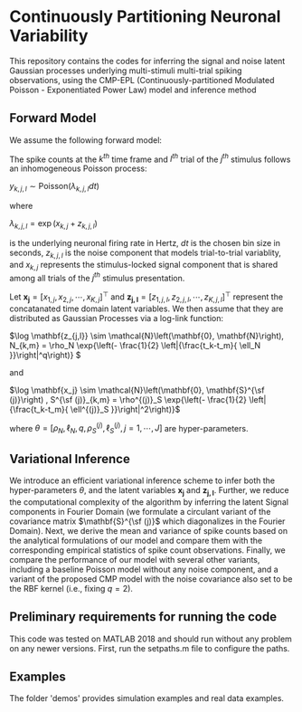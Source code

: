 # Continuously Partitioning Neuronal Variability

This repository contains the codes for inferring the signal and noise latent Gaussian processes underlying multi-stimuli multi-trial spiking observations, using the CMP-EPL (Continuously-partitioned Modulated Poisson - Exponentiated Power Law) model and inference method

## Forward Model

We assume the following forward model:

The spike counts at the $k^{th}$ time frame and $l^{th}$ trial of the $j^{th}$ stimulus follows an inhomogeneous Poisson process:

$y_{k,j,l} \sim \text{Poisson}\left( \lambda_{k,j,l} dt \right)$

where 

$\lambda_{k,j,l} = \exp\left(x_{k,j} + z_{k,j,l}\right)$

is the underlying neuronal firing rate in Hertz, $dt$ is the chosen bin size in seconds, $z_{k,j,l}$ is the noise component that models trial-to-trial variablity, and $x_{k,j}$ represents the stimulus-locked signal component that is shared among all trials of the $j^{th}$ stimulus presentation. 

Let $\mathbf{x_j} = [x_{1,j}, x_{2,j}, \cdots, x_{K,j}]^\top$ and $\mathbf{z_{j,l}} = [z_{1,j,l}, z_{2,j,l}, \cdots, z_{K,j,l}]^\top$ represent the concatanated time domain latent variables. We then assume that they are distributed as Gaussian Processes via a log-link function:

$\log \mathbf{z_{j,l}} \sim \mathcal{N}\left(\mathbf{0}, \mathbf{N}\right), N_{k,m} = \rho_N \exp{\left(- \frac{1}{2} \left|{\frac{t_k-t_m}{ \ell_N }}\right|^q\right)} $

and

$\log \mathbf{x_j}  \sim \mathcal{N}\left(\mathbf{0}, \mathbf{S}^{\sf (j)}\right) , S^{\sf (j)}_{k,m} = \rho^{(j)}_S \exp{\left(- \frac{1}{2} \left|{\frac{t_k-t_m}{ \ell^{(j)}_S }}\right|^2\right)}$

where $\theta = [ \rho_N, \ell_N, q, \rho^{(j)}_S, \ell^{(j)}_S, j = 1, \cdots, J ]$ are hyper-parameters.

## Variational Inference

We introduce an efficient variational inference scheme to infer both the hyper-parameters $\theta$, and the latent variables $\mathbf{x_j}$ and $\mathbf{z_{j,l}}$. Further, we reduce the computational complexity of the algorithm by inferring the latent Signal components in Fourier Domain (we formulate a circulant variant of the covariance matrix $\mathbf{S}^{\sf (j)}$ which diagonalizes in the Fourier Domain). Next, we derive the mean and variance of spike counts based on the analytical formulations of our model and compare them with the corresponding empirical statistics of spike count observations. Finally, we compare the performance of our model with several other variants, including a baseline Poisson model without any noise component, and a variant of the proposed CMP model with the noise covariance also set to be the RBF kernel (i.e., fixing $q = 2$).   

## Preliminary requirements for running the code

This code was tested on MATLAB 2018 and should run without any problem on any newer versions.
First, run the setpaths.m file to configure the paths.

## Examples

The folder 'demos' provides simulation examples and real data examples.


 